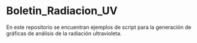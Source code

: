 # Boletin_Radiacion_UV

En este repositorio se encuentran ejemplos de script para la generación de gráficas de análisis de la radiación ultravioleta.
